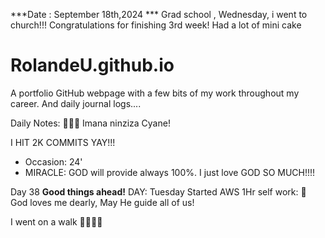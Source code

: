 ***Date : September 18th,2024 *** Grad school , Wednesday, i went to church!!! Congratulations for finishing 3rd week! Had a lot of mini cake 
# RolandeU.github.io

A portfolio GitHub webpage with a few bits of my work throughout my career. And daily journal logs....

Daily Notes:
💚🙏🏾 Imana ninziza Cyane! 

I HIT 2K COMMITS YAY!!!

- Occasion: 24'
- MIRACLE: GOD will provide always 100%. I just love GOD SO MUCH!!!!

Day 38 **Good things ahead!** 
DAY: Tuesday
Started AWS
1Hr self work: 💚
God loves me dearly, May He guide all of  us!

I went on a walk 💚💚💚💚
  
